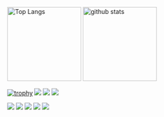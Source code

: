 <p align="left"> 
  <img alt="Top Langs" height="170px" src="https://github-readme-stats.vercel.app/api/top-langs/?username=suzuyu0115&layout=compact&count_private=true&show_icons=true&show_icons=true&theme=onedark" />
  <img alt="github stats" height="170px" src="https://github-readme-stats.vercel.app/api?username=suzuyu0115&count_private=true&show_icons=true&show_icons=true&theme=onedark" />
</p>

[![trophy](https://github-profile-trophy.vercel.app/?username=suzuyu0115&theme=gruvbox)](https://github.com/ryo-ma/github-profile-trophy)
[![](https://raw.githubusercontent.com/suzuyu0115/suzuyu0115/master/profile-summary-card-output/dracula/0-profile-details.svg)](https://github.com/vn7n24fzkq/github-profile-summary-cards)
[![](https://raw.githubusercontent.com/suzuyu0115/suzuyu0115/master/profile-summary-card-output/dracula/1-repos-per-language.svg)](https://github.com/vn7n24fzkq/github-profile-summary-cards)
[![](https://raw.githubusercontent.com/suzuyu0115/suzuyu0115/master/profile-summary-card-output/dracula/2-most-commit-language.svg)](https://github.com/vn7n24fzkq/github-profile-summary-cards)

![](http://github-profile-summary-cards.vercel.app/api/cards/profile-details?username=suzuyu0115&theme=dracula)
![](http://github-profile-summary-cards.vercel.app/api/cards/repos-per-language?username=suzuyu0115&theme=dracula)
![](http://github-profile-summary-cards.vercel.app/api/cards/most-commit-language?username=suzuyu0115&theme=dracula)
![](http://github-profile-summary-cards.vercel.app/api/cards/stats?username=suzuyu0115&theme=dracula)
![](http://github-profile-summary-cards.vercel.app/api/cards/productive-time?username=suzuyu0115&theme=dracula&utcOffset=8)


